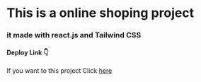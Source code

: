 # This is a online shoping project


### it made with react.js and Tailwind CSS

#### Deploy Link 👇

If you want to this project Click [here](https://mr-mohammadi-sab.github.io/online-shopping/)
